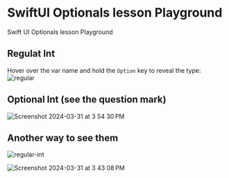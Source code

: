 # SwiftUI Optionals lesson Playground
Swift UI Optionals lesson Playground
## Regulat Int
Hover over the var name and hold the `Option` key to reveal the type:<br>
![regular](https://github.com/danielurra/Swift-UI-Optionals-lesson-Playground/assets/51704179/153ea70a-cd16-4044-884e-2fed2d6774dd)

## Optional Int (see the question mark)
![Screenshot 2024-03-31 at 3 54 30 PM](https://github.com/danielurra/Swift-UI-Optionals-lesson-Playground/assets/51704179/e9ce2505-17d7-485f-89df-fa64f97e2730)

## Another way to see them
![regular-int](https://github.com/danielurra/Swift-UI-Optionals-lesson-Playground/assets/51704179/5fc89324-eb1d-4818-bb89-d4ce4e7a7e52)

![Screenshot 2024-03-31 at 3 43 08 PM](https://github.com/danielurra/Swift-UI-Optionals-lesson-Playground/assets/51704179/854a2bf3-ed0c-48ce-a787-a37e99584396)

